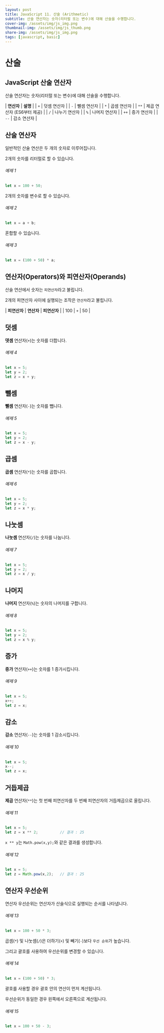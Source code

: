 ```yaml
---
layout: post
title: JavaScript 11. 산술 (Arithmetic)
subtitle: 산술 연산자는 숫자(리터럴 또는 변수)에 대해 산술을 수행합니다.
cover-img: /assets/img/js_img.png
thumbnail-img: /assets/img/js_thumb.png
share-img: /assets/img/js_img.png
tags: [javascript, basic]
---
```


# 산술

## JavaScript 산술 연산자

산술 연산자는 숫자(리터럴 또는 변수)에 대해 산술을 수행합니다.

| **연산자** | **설명** |
| ```+``` | 덧셈 연산자 |
| ```-``` | 뺄셈 연산자 |
| ```*``` | 곱셈 연산자 |
| ```**``` | 제곱 연산자 (ES6부터 제공) |
| ```/``` | 나누기 연산자 |
| ```%``` | 나머지 연산자 |
| ```++``` | 증가 연산자 |
| ```--``` | 감소 연산자 |

## 산술 연산자

일반적인 산술 연산은 두 개의 숫자로 이루어집니다.

2개의 숫자를 리터럴로 할 수 있습니다.

###### 예제 1

```javascript
let x = 100 + 50;
```

2개의 숫자를 변수로 할 수 있습니다.

###### 예제 2

```javascript
let x = a + b;
```

혼합할 수 있습니다.

###### 예제 3

```javascript
let x = (100 + 50) * a;
```

## 연산자(Operators)와 피연산자(Operands)

산술 연산에서 숫자는 ```피연산자```라고 불립니다.

2개의 피연산자 사이에 실행되는 조작은 ```연산자```라고 불립니다.

| **피연산자** | **연산자** | **피연산자** |
| 100 | ```+``` | 50 |

## 덧셈

**뎃셈** 연산자(```+```)는 숫자를 더합니다.

###### 예제 4

```javascript
let x = 5;
let y = 2;
let z = x + y;
```

## 뺄셈

**뺄셈** 연산자(```-```)는 숫자를 뺍니다.

###### 예제 5

```javascript
let x = 5;
let y = 2;
let z = x - y;
```

## 곱셈

**곱셈** 연산자(```*```)는 숫자를 곱합니다.

###### 예제 6

```javascript
let x = 5;
let y = 2;
let z = x * y;
```

## 나눗셈

**나눗셈** 연산자(```/```)는 숫자를 나눕니다.

###### 예제 7

```javascript
let x = 5;
let y = 2;
let z = x / y;
```

## 나머지

**나머지** 연산자(```%```)는 숫자의 나머지를 구합니다.

###### 예제 8

```javascript
let x = 5;
let y = 2;
let z = x % y;
```

## 증가

**증가** 연산자(```++```)는 숫자를 1 증가시킵니다.

###### 예제 9

```javascript
let x = 5;
x++;
let z = x;
```

## 감소

**감소** 연산자(```--```)는 숫자를 1 감소시킵니다.

###### 예제 10

```javascript
let x = 5;
x--;
let z = x;
```

## 거듭제곱

**제곱** 연산자(```**```)는 첫 번째 피연산자를 두 번째 피연산자의 거듭제곱으로 올립니다.

###### 예제 11

```javascript
let x = 5;
let z = x ** 2;          // 결과 : 25
```

```x ** y```는 ```Math.pow(x,y);```와 같은 결과를 생성합니다.

###### 예제 12

```javascript
let x = 5;
let z = Math.pow(x,2);   // 결과 : 25
```

## 연산자 우선순위

연산자 우선순위는 연산자가 산술식으로 실행되는 순서를 나타냅니다.

###### 예제 13

```javascript
let x = 100 + 50 * 3;
```

곱셈(```*```) 및 나눗셈(```/```)은 더하기(```+```) 및 빼기(```-```)보다 ```우선 순위```가 높습니다.

그리고 괄호를 사용하여 우선순위를 변경할 수 있습니다.

###### 예제 14

```javascript
let x = (100 + 50) * 3;
```

괄호를 사용할 경우 괄호 안의 연산이 먼저 계산됩니다.

우선순위가 동일한 경우 왼쪽에서 오른쪽으로 계산됩니다.

###### 예제 15

```javascript
let x = 100 + 50 - 3;
```
